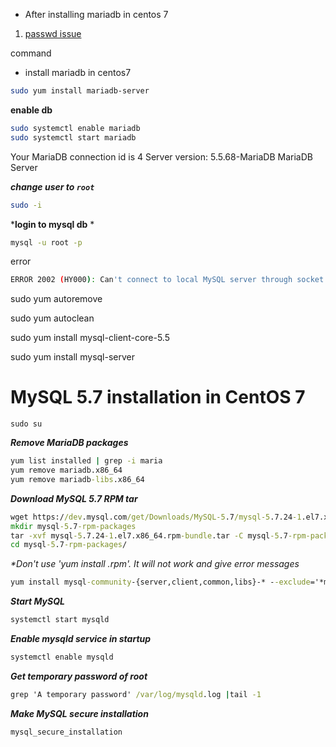 
* After installing mariadb in centos 7


1. [passwd issue](https://tecadmin.net/install-mysql-5-7-centos-rhel/)

command 

* install mariadb in centos7 

```bash
sudo yum install mariadb-server
```

**enable db**

```bash
sudo systemctl enable mariadb
sudo systemctl start mariadb
```

Your MariaDB connection id is 4
Server version: 5.5.68-MariaDB MariaDB Server

***change user  to `root`***

```bash
sudo -i
```

***login to mysql db**
*
```bash
mysql -u root -p
```
error

```bash
ERROR 2002 (HY000): Can't connect to local MySQL server through socket '/var/lib/mysql/mysql.sock' (2)
```


sudo yum autoremove

sudo yum autoclean

sudo yum install mysql-client-core-5.5

sudo yum install mysql-server 



# MySQL 5.7 installation in CentOS 7
```code bash
sudo su
```

**_Remove MariaDB packages_**

```cmd
yum list installed | grep -i maria
yum remove mariadb.x86_64
yum remove mariadb-libs.x86_64
```

_**Download MySQL 5.7 RPM tar**_

```cmd
wget https://dev.mysql.com/get/Downloads/MySQL-5.7/mysql-5.7.24-1.el7.x86_64.rpm-bundle.tar
mkdir mysql-5.7-rpm-packages
tar -xvf mysql-5.7.24-1.el7.x86_64.rpm-bundle.tar -C mysql-5.7-rpm-packages
cd mysql-5.7-rpm-packages/
```

_**Don't use 'yum install *.rpm'. It will not work and give error messages**_

```cmd
yum install mysql-community-{server,client,common,libs}-* --exclude='*minimal*'
```

_**Start MySQL**_

```cmd
systemctl start mysqld
```

_**Enable mysqld service in startup**_

```cmd
systemctl enable mysqld
```
_**Get temporary password of root**_

```cmd
grep 'A temporary password' /var/log/mysqld.log |tail -1
```

_**Make MySQL secure installation**_

```cmd
mysql_secure_installation
```

